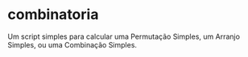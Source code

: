# combinatoria
Um script simples para calcular uma Permutação Simples, um Arranjo Simples, ou uma Combinação Simples.
